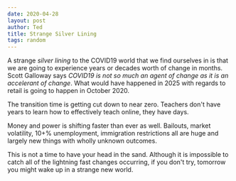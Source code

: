 ```yaml
---
date: 2020-04-28
layout: post
author: Ted
title: Strange Silver Lining
tags: random
---
```

A strange _silver lining_ to the COVID19 world that we find ourselves in is that we are going to experience years or decades worth of change in months. Scott Galloway says _COVID19 is not so much an agent of change as it is an accelerant of change_. What would have happened in 2025 with regards to retail is going to happen in October 2020.

The transition time is getting cut down to near zero. Teachers don't have years to learn how to effectively teach online, they have days.

Money and power is shifting faster than ever as well. Bailouts, market volatility, 10+% unemployment, immigration restrictions all are huge and largely new things with wholly unknown outcomes.

This is not a time to have your head in the sand. Although it is impossible to catch all of the lightning fast changes occurring, if you don't try, tomorrow you might wake up in a strange new world. 
